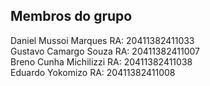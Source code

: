 ## Membros do grupo

Daniel Mussoi Marques   RA: 20411382411033  
Gustavo Camargo Souza   RA: 20411382411007  
Breno Cunha Michilizzi  RA: 20411382411038  
Eduardo Yokomizo        RA: 20411382411008  
